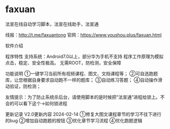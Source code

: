 # faxuan
法宣在线自动学习脚本，法宣在线助手，法宣通

线报：http://t.me/faxuantong
官网：https://www.youshou.plus/faxuan.html

软件介绍

程序特性
支持系统：Android7.0以上，部分华为手机不支持
程序工作原理为模拟点击，稳定、安全性极高。
无需ROOT，防检测，安全保障

功能说明
①一键学习当前所有视频课程、图文、文档课程等； ②可自选跑题库，让您根据自身要求自动跑不一样的题库； ③自动练习答题； ④自动操作滑动验证，防检测；


友情提示：为了防止系统杀后台，请使用脚本的是时候把“法宣通”进程给锁上。不会的可以看下这个→如何锁进程

更新记录
V2.0更新内容 2024-02-14
①修复大图文课程章节的学习不往下进行的bug
②增加自动跑题的按钮
③优化章节学习流程
④优化跑题逻辑

